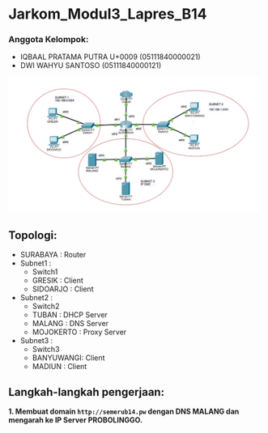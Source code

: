 # **Jarkom_Modul3_Lapres_B14**
### Anggota Kelompok:
- IQBAAL PRATAMA PUTRA U+0009 (05111840000021)
- DWI WAHYU SANTOSO     (05111840000121)

<img src="images/topologi.PNG" width="500">

## Topologi:
- SURABAYA    : Router
- Subnet1     : 
  - Switch1
  - GRESIK    : Client
  - SIDOARJO  : Client
- Subnet2     :
  - Switch2
  - TUBAN     : DHCP Server
  - MALANG    : DNS Server
  - MOJOKERTO : Proxy Server
- Subnet3     :
  - Switch3
  - BANYUWANGI: Client
  - MADIUN    : Client
  
## Langkah-langkah pengerjaan:
**1. Membuat domain `http://semerub14.pw` dengan DNS MALANG dan mengarah ke IP Server PROBOLINGGO.** <br>
